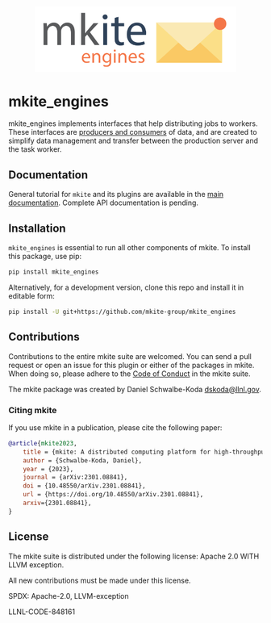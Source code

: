 <div align="center">
  <img src="https://raw.githubusercontent.com/mkite-group/mkite_engines/main/docs/_static/mkite-engines.svg" width="400"><br>
</div>

# mkite_engines

mkite_engines implements interfaces that help distributing jobs to workers.
These interfaces are [producers and consumers](https://en.wikipedia.org/wiki/Producer%E2%80%93consumer_problem) of data, and are created to simplify data management and transfer between the production server and the task worker.

## Documentation

General tutorial for `mkite` and its plugins are available in the [main documentation](https://mkite.org).
Complete API documentation is pending.

## Installation

`mkite_engines` is essential to run all other components of mkite. To install this package, use pip:

```bash
pip install mkite_engines
```

Alternatively, for a development version, clone this repo and install it in editable form:

```bash
pip install -U git+https://github.com/mkite-group/mkite_engines
```

## Contributions

Contributions to the entire mkite suite are welcomed.
You can send a pull request or open an issue for this plugin or either of the packages in mkite.
When doing so, please adhere to the [Code of Conduct](CODE_OF_CONDUCT.md) in the mkite suite.

The mkite package was created by Daniel Schwalbe-Koda <dskoda@llnl.gov>.

### Citing mkite

If you use mkite in a publication, please cite the following paper:

```bibtex
@article{mkite2023,
    title = {mkite: A distributed computing platform for high-throughput materials simulations},
    author = {Schwalbe-Koda, Daniel},
    year = {2023},
    journal = {arXiv:2301.08841},
    doi = {10.48550/arXiv.2301.08841},
    url = {https://doi.org/10.48550/arXiv.2301.08841},
    arxiv={2301.08841},
}
```

## License

The mkite suite is distributed under the following license: Apache 2.0 WITH LLVM exception.

All new contributions must be made under this license.

SPDX: Apache-2.0, LLVM-exception

LLNL-CODE-848161
